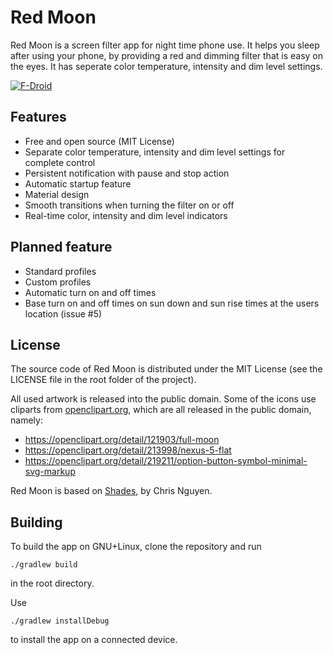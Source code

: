 # Red Moon

Red Moon is a screen filter app for night time phone use. It helps you
sleep after using your phone, by providing a red and dimming filter
that is easy on the eyes. It has seperate color temperature, intensity
and dim level settings.

[![F-Droid](https://f-droid.org/wiki/images/0/06/F-Droid-button_get-it-on.png)](https://f-droid.org/repository/browse/?fdid=com.jmstudios.redmoon)

## Features
* Free and open source (MIT License)
* Separate color temperature, intensity and dim level settings for
complete control
* Persistent notification with pause and stop action
* Automatic startup feature
* Material design
* Smooth transitions when turning the filter on or off
* Real-time color, intensity and dim level indicators

## Planned feature
* Standard profiles
* Custom profiles
* Automatic turn on and off times
* Base turn on and off times on sun down and sun rise times at the users location (issue #5)

## License
The source code of Red Moon is distributed under the MIT License (see the
LICENSE file in the root folder of the project).

All used artwork is released into the public domain. Some of the icons use
cliparts from [openclipart.org](https://openclipart.org/), which are all
released in the public domain, namely:
* https://openclipart.org/detail/121903/full-moon
* https://openclipart.org/detail/213998/nexus-5-flat
* https://openclipart.org/detail/219211/option-button-symbol-minimal-svg-markup

Red Moon is based on [Shades](https://github.com/cngu/shades), by Chris Nguyen.

## Building
To build the app on GNU+Linux, clone the repository and run

```
./gradlew build
```

in the root directory.

Use

```
./gradlew installDebug
```

to install the app on a connected device.
